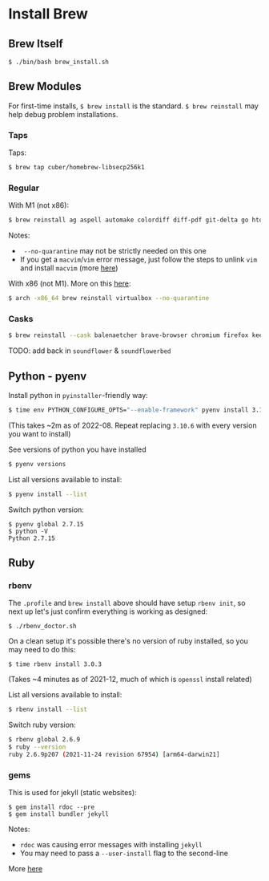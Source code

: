 # Install Brew


## Brew Itself
```
$ ./bin/bash brew_install.sh
```

## Brew Modules

For first-time installs, `$ brew install` is the standard.
`$ brew reinstall` may help debug problem installations.

### Taps
Taps:
```bash
$ brew tap cuber/homebrew-libsecp256k1
```

### Regular
With M1 (not x86):
```bash
$ brew reinstall ag aspell automake colordiff diff-pdf git-delta go htop ipython jq libffi libusb libsecp256k1 macvim maestral node openssl@3 pandoc pkg-config postgresql pyenv qrencode ruby rbenv sqlite tcl-tk tor tree vim --no-quarantine
```
Notes:
* ` --no-quarantine` may not be strictly needed on this one
* If you get a `macvim`/`vim` error message, just follow the steps to unlink `vim` and install `macvim` (more [here](https://github.com/macvim-dev/macvim/issues/1185))

With x86 (not M1). More on this [here](https://stackoverflow.com/questions/64963370/error-cannot-install-in-homebrew-on-arm-processor-in-intel-default-prefix-usr):
```bash
$ arch -x86_64 brew reinstall virtualbox --no-quarantine
```

### Casks
```bash
$ brew reinstall --cask balenaetcher brave-browser chromium firefox keepassxc mactex sparrow tor-browser transmission visual-studio-code vlc vscodium --no-quarantine
```
TODO: add back in `soundflower` & `soundflowerbed`

## Python - pyenv

Install python in `pyinstaller`-friendly way:
```bash
$ time env PYTHON_CONFIGURE_OPTS="--enable-framework" pyenv install 3.10.6
```
(This takes ~2m as of 2022-08. Repeat replacing `3.10.6` with every version you want to install)

See versions of python you have installed
```bash
$ pyenv versions
```

List all versions available to install:
```bash
$ pyenv install --list
```

Switch python version:
```
$ pyenv global 2.7.15
$ python -V
Python 2.7.15
```

## Ruby

### rbenv

The `.profile` and `brew install` above should have setup `rbenv init`, so next up let's just confirm everything is working as designed:
```
$ ./rbenv_doctor.sh
```

On a clean setup it's possible there's no version of ruby installed, so you may need to do this:
```
$ time rbenv install 3.0.3
```
(Takes ~4 minutes as of 2021-12, much of which is `openssl` install related)

List all versions available to install:
```bash
$ rbenv install --list
```

Switch ruby version:
```bash
$ rbenv global 2.6.9
$ ruby --version
ruby 2.6.9p207 (2021-11-24 revision 67954) [arm64-darwin21]
```

### gems

This is used for jekyll (static websites):
```
$ gem install rdoc --pre
$ gem install bundler jekyll
```
Notes:
* `rdoc` was causing error messages with installing `jekyll`
* You may need to pass a `--user-install` flag to the second-line

More [here](https://jekyllrb.com/docs/installation/macos/)

